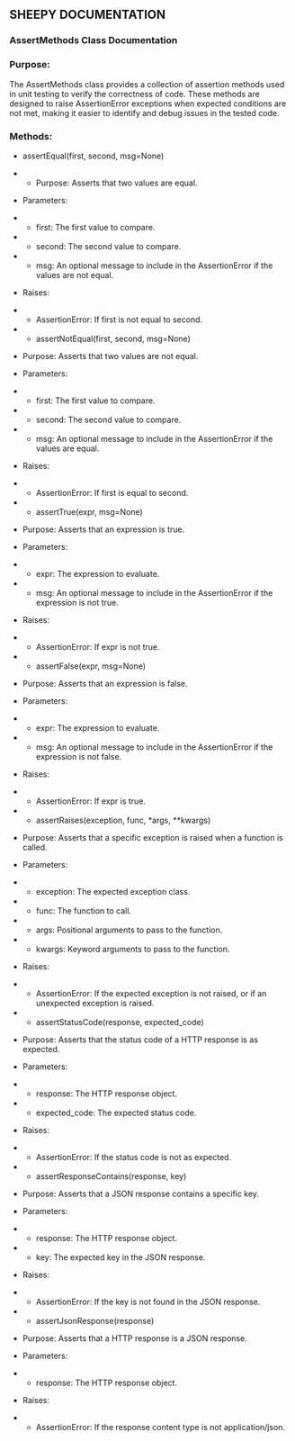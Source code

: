 ## SHEEPY DOCUMENTATION

### AssertMethods Class Documentation

### Purpose:

The AssertMethods class provides a collection of assertion methods used in unit testing to verify the correctness of code. These methods are designed to raise AssertionError exceptions when expected conditions are not met, making it easier to identify and debug issues in the tested code.

### Methods:

* assertEqual(first, second, msg=None)
* * Purpose: Asserts that two values are equal.

* Parameters:
* * first: The first value to compare.
* * second: The second value to compare.
* * msg: An optional message to include in the AssertionError if the values are not equal.
* Raises:
* * AssertionError: If first is not equal to second.
* * assertNotEqual(first, second, msg=None)
* Purpose: Asserts that two values are not equal.

* Parameters:
* * first: The first value to compare.
* * second: The second value to compare.
* * msg: An optional message to include in the AssertionError if the values are equal.
* Raises:
* * AssertionError: If first is equal to second.
* * assertTrue(expr, msg=None)
* Purpose: Asserts that an expression is true.

* Parameters:
* * expr: The expression to evaluate.
* * msg: An optional message to include in the AssertionError if the expression is not true.
* Raises:
* * AssertionError: If expr is not true.
* * assertFalse(expr, msg=None)
* Purpose: Asserts that an expression is false.

* Parameters:
* * expr: The expression to evaluate.
* * msg: An optional message to include in the AssertionError if the expression is not false.
* Raises:
* * AssertionError: If expr is true.
* * assertRaises(exception, func, *args, **kwargs)
* Purpose: Asserts that a specific exception is raised when a function is called.

* Parameters:
* * exception: The expected exception class.
* * func: The function to call.
* * args: Positional arguments to pass to the function.
* * kwargs: Keyword arguments to pass to the function.   
* Raises:
* * AssertionError: If the expected exception is not raised, or if an unexpected exception is raised.
* * assertStatusCode(response, expected_code)
* Purpose: Asserts that the status code of a HTTP response is as expected.

* Parameters:
* * response: The HTTP response object.
* * expected_code: The expected status code.
* Raises:
* * AssertionError: If the status code is not as expected.
* * assertResponseContains(response, key)
* Purpose: Asserts that a JSON response contains a specific key.

* Parameters:
* * response: The HTTP response object.
* * key: The expected key in the JSON response.
* Raises:
* * AssertionError: If the key is not found in the JSON response.
* * assertJsonResponse(response)
* Purpose: Asserts that a HTTP response is a JSON response.

* Parameters:
* * response: The HTTP response object.
* Raises:
* * AssertionError: If the response content type is not application/json.